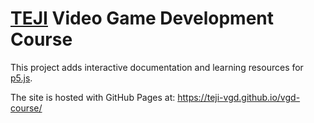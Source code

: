 # [TEJI](https://www.teji.mit.edu/) Video Game Development Course

This project adds interactive documentation and learning resources for [p5.js](https://p5js.org).

The site is hosted with GitHub Pages at: https://teji-vgd.github.io/vgd-course/
